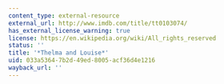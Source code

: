 ```yaml
---
content_type: external-resource
external_url: http://www.imdb.com/title/tt0103074/
has_external_license_warning: true
license: https://en.wikipedia.org/wiki/All_rights_reserved
status: ''
title: '*Thelma and Louise*'
uid: 033a5364-7b2d-49ed-8005-acf36d4e1216
wayback_url: ''
---
```

